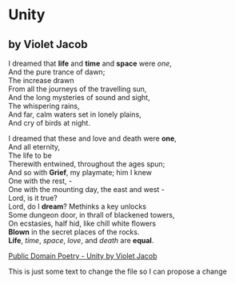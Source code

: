  # Unity
 ## by Violet Jacob

I dreamed that **life** and **time** and **space** were *one*,<br>
        And the pure trance of dawn;<br>
        The increase drawn<br>
    From all the journeys of the travelling sun,<br>
    And the long mysteries of sound and sight,<br>
        The whispering rains,<br>
    And far, calm waters set in lonely plains,<br>
        And cry of birds at night.<br>
        
I dreamed that these and love and death were **one**,<br>
        And all eternity,<br>
        The life to be<br>
    Therewith entwined, throughout the ages spun;<br>
    And so with **Grief**, my playmate; him I knew<br>
        One with the rest, - <br>
    One with the mounting day, the east and west - <br>
        Lord, is it true?<br>
    Lord, do I **dream**? Methinks a key unlocks<br>
    Some dungeon door, in thrall of blackened towers,<br>
    On ecstasies, half hid, like chill white flowers<br>
    **Blown** in the secret places of the rocks.<br>
    **Life**, *time*, *space*, *love*, and *death* are **equal**.

[Public Domain Poetry - Unity by Violet Jacob](http://www.public-domain-poetry.com/violet-jacob/unity-21369)


This is just some text to change the file so I can propose a change
